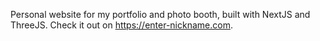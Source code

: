 Personal website for my portfolio and photo booth, built with NextJS and ThreeJS.
Check it out on https://enter-nickname.com.